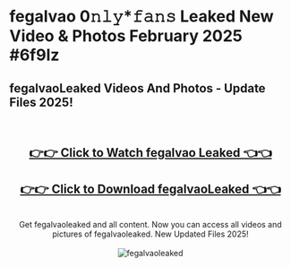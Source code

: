 # fegalvao 0𝚗𝚕𝚢*𝚏𝚊𝚗𝚜 Leaked New Video & Photos February 2025 #6f9lz

<h2>fegalvaoLeaked Videos And Photos - Update Files 2025!</h2>
<br>
<div align="center">
<h2><a href="https://mediaupload.pro?title=fegalvao&ref=11F" rel="nofollow">👉👉 Click to Watch fegalvao Leaked 👈👈</a></h2>
<h2><a href="https://mediaupload.pro?title=fegalvao&ref=11F" rel="nofollow">👉👉 Click to Download fegalvaoLeaked 👈👈</a></h2>
<br>
Get fegalvaoleaked and all content. Now you can access all videos and pictures of fegalvaoleaked. New Updated Files 2025!
<br>
<br>
<a href="https://mediaupload.pro?title=fegalvao&ref=11F" rel="nofollow" data-target="animated-image.originalLink"><img src="https://i.ibb.co/Gkj2r4b/banner.png" alt="fegalvaoleaked" style="max-width: 100%; display: inline-block;" data-target="animated-image.originalImage"></a>
</div>
<br>

